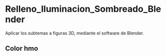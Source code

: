 # Relleno_Iluminacion_Sombreado_Blender
Aplicar los subtemas a figuras 3D, mediante el software de Blender.

## Color hmo
